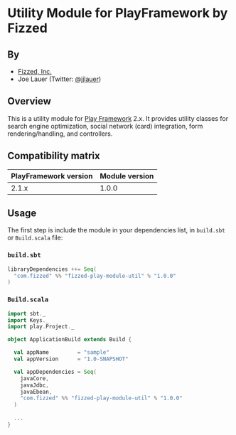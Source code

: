 Utility Module for PlayFramework by Fizzed
==========================================

## By

 - [Fizzed, Inc.](http://fizzed.com)
 - Joe Lauer (Twitter: [@jjlauer](http://twitter.com/jjlauer))


## Overview

This is a utility module for [Play Framework](http://www.playframework.org/) 2.x. It provides
utility classes for search engine optimization, social network (card) integration, form
rendering/handling, and controllers.


## Compatibility matrix

| PlayFramework version | Module version | 
|:----------------------|:---------------|
| 2.1.x                 | 1.0.0          |


## Usage

The first step is include the module in your dependencies list, in `build.sbt` or `Build.scala` file:


### `build.sbt`

```scala
libraryDependencies ++= Seq(
  "com.fizzed" %% "fizzed-play-module-util" % "1.0.0"
)
```

### `Build.scala`

```scala
import sbt._
import Keys._
import play.Project._

object ApplicationBuild extends Build {

  val appName         = "sample"
  val appVersion      = "1.0-SNAPSHOT"

  val appDependencies = Seq(
    javaCore,
    javaJdbc,
    javaEbean,
    "com.fizzed" %% "fizzed-play-module-util" % "1.0.0"
  )
  
  ...
}